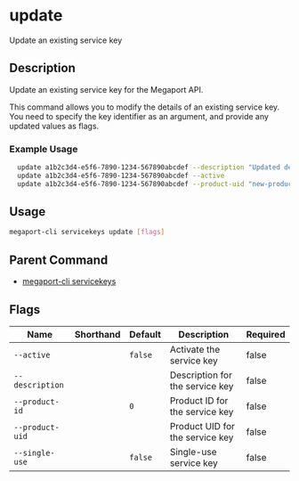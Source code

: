 # update

Update an existing service key

## Description

Update an existing service key for the Megaport API.

This command allows you to modify the details of an existing service key. You need to specify the key identifier as an argument, and provide any updated values as flags.

### Example Usage

```sh
  update a1b2c3d4-e5f6-7890-1234-567890abcdef --description "Updated description"
  update a1b2c3d4-e5f6-7890-1234-567890abcdef --active
  update a1b2c3d4-e5f6-7890-1234-567890abcdef --product-uid "new-product-uid"
```

## Usage

```sh
megaport-cli servicekeys update [flags]
```


## Parent Command

* [megaport-cli servicekeys](megaport-cli_servicekeys.md)


## Flags

| Name | Shorthand | Default | Description | Required |
|------|-----------|---------|-------------|----------|
| `--active` |  | `false` | Activate the service key | false |
| `--description` |  |  | Description for the service key | false |
| `--product-id` |  | `0` | Product ID for the service key | false |
| `--product-uid` |  |  | Product UID for the service key | false |
| `--single-use` |  | `false` | Single-use service key | false |


